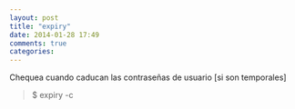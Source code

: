 ```yaml
---
layout: post
title: "expiry"
date: 2014-01-28 17:49
comments: true
categories: 
---
```

Chequea cuando caducan las contraseñas de usuario [si son temporales]

>$ expiry -c

